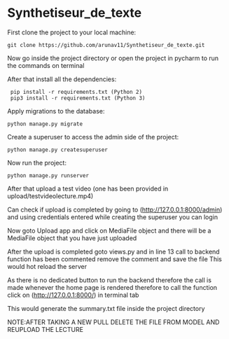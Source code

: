 # Synthetiseur_de_texte
First clone the project to your local machine:
```
git clone https://github.com/arunav11/Synthetiseur_de_texte.git
```
Now go inside the project directory or open the project in pycharm to run the commands on terminal

After that install all the dependencies:
```
 pip install -r requirements.txt (Python 2)
 pip3 install -r requirements.txt (Python 3)
```
Apply migrations to the database:
```
python manage.py migrate
```
Create a superuser to access the admin side of the project:
```
python manage.py createsuperuser
```

Now run the project:
```
python manage.py runserver
```

After that upload a test video (one has been provided in upload/testvideolecture.mp4)

Can check if upload is completed by going to  (http://127.0.0.1:8000/admin) and using credentials entered while creating the superuser you can login

Now goto Upload app and click on MediaFile object and there will be a MediaFile object that you have just uploaded

After the upload is completed goto views.py and in line 13 call to backend function has been commented remove the comment and save the file
This would hot reload the server 

As there is no dedicated button to run the backend therefore the call is made whenever the home page is rendered therefore to call the function click on (http://127.0.0.1:8000/) in terminal tab 

This would generate the summary.txt file inside the project directory

NOTE:AFTER TAKING A NEW PULL DELETE THE FILE FROM MODEL AND REUPLOAD THE LECTURE
